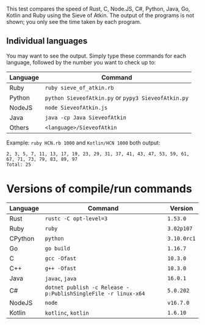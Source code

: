 This test compares the speed of Rust, C, Node.JS, C#, Python, Java, Go, Kotlin and Ruby using the Sieve of Atkin. The output of the programs is not shown; you only see the time taken by each program.

## Individual languages

You may want to see the output. Simply type these commands for each language, followed by the number you want to check up to:

| Language | Command                                             |
| -------- | --------------------------------------------------- |
| Ruby     | `ruby sieve_of_atkin.rb`                            |
| Python   | `python SieveofAtkin.py` or `pypy3 SieveofAtkin.py` |
| NodeJS   | `node SieveofAtkin.js`                              |
| Java     | `java -cp Java SieveofAtkin`                        |
| Others   | `<language>/SieveofAtkin`                           |

Example: `ruby HCN.rb 1000` and `Kotlin/HCN 1000` both output:

```
2, 3, 5, 7, 11, 13, 17, 19, 23, 29, 31, 37, 41, 43, 47, 53, 59, 61, 67, 71, 73, 79, 83, 89, 97
Total: 25
```

# Versions of compile/run commands

| Language | Command                                                       | Version     |
| -------- | ------------------------------------------------------------- | ----------- |
| Rust     | `rustc -C opt-level=3`                                        | `1.53.0`    |
| Ruby     | `ruby`                                                        | `3.02p107`  |
| CPython  | `python`                                                      | `3.10.0rc1` |
| Go       | `go build`                                                    | `1.16.7`    |
| C        | `gcc -Ofast`                                                  | `10.3.0`    |
| C++      | `g++ -Ofast`                                                  | `10.3.0`    |
| Java     | `javac`, `java`                                               | `16.0.1`    |
| C#       | `dotnet publish -c Release -p:PublishSingleFile -r linux-x64` | `5.0.202`   |
| NodeJS   | `node`                                                        | `v16.7.0`   |
| Kotlin   | `kotlinc`, `kotlin`                                           | `1.6.10`    |
